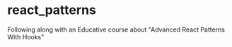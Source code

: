 # react_patterns
Following along with an Educative course about "Advanced React Patterns With Hooks"
